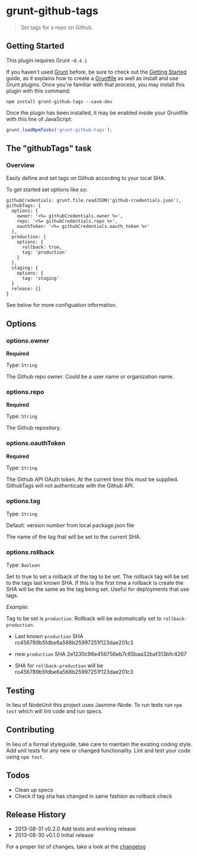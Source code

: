 # grunt-github-tags

> Set tags for a repo on Github.

## Getting Started
This plugin requires Grunt `~0.4.1`

If you haven't used [Grunt](http://gruntjs.com/) before, be sure to check out the [Getting Started](http://gruntjs.com/getting-started) guide, as it explains how to create a [Gruntfile](http://gruntjs.com/sample-gruntfile) as well as install and use Grunt plugins. Once you're familiar with that process, you may install this plugin with this command:

```shell
npm install grunt-github-tags --save-dev
```

Once the plugin has been installed, it may be enabled inside your Gruntfile with this line of JavaScript:

```js
grunt.loadNpmTasks('grunt-github-tags');
```

## The "githubTags" task

### Overview
Easily define and set tags on Github according to your local SHA.

To get started set options like so:

```
githubCredentials: grunt.file.readJSON('github-credentials.json'),
githubTags: {
  options: {
    owner: '<%= githubCredentials.owner %>',
    repo: '<%= githubCredentials.repo %>',
    oauthToken: '<%= githubCredentials.oauth_token %>'
  },
  production: {
    options: {
      rollback: true,
      tag: 'production'
    }
  },
  staging: {
    options: {
      tag: 'staging'
  }
  release: {}
}
```
See below for more configuation information.

## Options

### options.owner
**Required**

Type: `String`

The Github repo owner. Could be a user name or organization name.

### options.repo
**Required**

Type: `String`

The Github repository.

### options.oauthToken
**Required**

Type: `String`

The Github API OAuth token. At the current time this must be supplied. GithubTags will not authenticate with the Github API.

### options.tag

Type: `String`

Default: version number from local package.json file

The name of the tag that will be set to the current SHA.

### options.rollback

Type: `Boolean`

Set to true to set a rollback of the tag to be set. The rollback tag will be set to the tags last known SHA. If this is the first time a rollback is create the SHA will be the same as the tag being set. Useful for deployments that use tags.

*Example*:

Tag to be set is `production`. Rollback will be automatically set to `rollback-production`.

* Last known `production` SHA ro456789b5fdbe6a568b25997251f123dae201c3

* new `production` SHA 2e1230c98e456756eb7c65baa32baf313bfc4267

* SHA for `rollback-production` will be ro456789b5fdbe6a568b25997251f123dae201c3

## Testing
In lieu of NodeUnit this project uses Jasmine-Node. To run tests run `npm test` which will lint code and run specs.

## Contributing
In lieu of a formal styleguide, take care to maintain the existing coding style. Add unit tests for any new or changed functionality. Lint and test your code using `npm test`.

## Todos
* Clean up specs
* Check if tag sha has changed in same fashion as rollback check

## Release History
* 2013-08-31  v0.2.0  Add tests and working release
* 2013-08-30  v0.1.0  Initial release

For a proper list of changes, take a look at the [changelog](https://github.com/bellycard/grunt-github-tags/blob/master/CHANGELOG.md)
